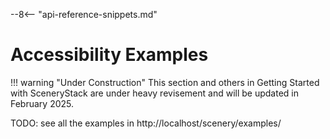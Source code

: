 --8<-- "api-reference-snippets.md"

# Accessibility Examples

!!! warning "Under Construction"
    This section and others in Getting Started with SceneryStack are under heavy revisement
    and will be updated in February 2025.

TODO: see all the examples in http://localhost/scenery/examples/